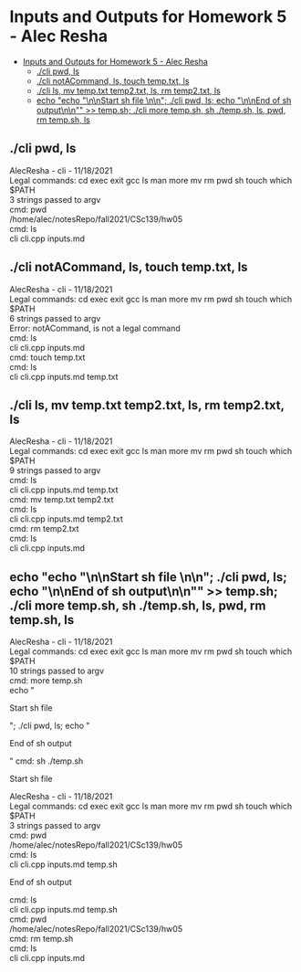 # Inputs and Outputs for Homework 5 - Alec Resha

- [Inputs and Outputs for Homework 5 - Alec Resha](#inputs-and-outputs-for-homework-5---alec-resha)
  - [./cli pwd, ls](#cli-pwd-ls)
  - [./cli notACommand, ls, touch temp.txt, ls](#cli-notacommand-ls-touch-temptxt-ls)
  - [./cli ls, mv temp.txt temp2.txt, ls, rm temp2.txt, ls](#cli-ls-mv-temptxt-temp2txt-ls-rm-temp2txt-ls)
  - [echo "echo \"\n\nStart sh file \n\n\"; ./cli pwd, ls; echo \"\n\nEnd of sh output\n\n\"" >> temp.sh; ./cli more temp.sh, sh ./temp.sh, ls, pwd, rm temp.sh, ls](#echo-echo-nnstart-sh-file-nn-cli-pwd-ls-echo-nnend-of-sh-outputnn--tempsh-cli-more-tempsh-sh-tempsh-ls-pwd-rm-tempsh-ls)

## ./cli pwd, ls

AlecResha - cli - 11/18/2021  
Legal commands: cd exec exit gcc ls man more mv rm pwd sh touch which $PATH   
3 strings passed to argv  
cmd:  pwd  
/home/alec/notesRepo/fall2021/CSc139/hw05  
cmd:  ls  
cli
cli.cpp
inputs.md

## ./cli notACommand, ls, touch temp.txt, ls

AlecResha - cli - 11/18/2021  
Legal commands: cd exec exit gcc ls man more mv rm pwd sh touch which $PATH  
6 strings passed to argv  
Error: notACommand, is not a legal command  
cmd:  ls  
cli
cli.cpp
inputs.md  
cmd:  touch temp.txt  
cmd:  ls  
cli
cli.cpp
inputs.md
temp.txt

## ./cli ls, mv temp.txt temp2.txt, ls, rm temp2.txt, ls

AlecResha - cli - 11/18/2021  
Legal commands: cd exec exit gcc ls man more mv rm pwd sh touch which $PATH  
9 strings passed to argv  
cmd:  ls  
cli
cli.cpp
inputs.md
temp.txt  
cmd:  mv temp.txt temp2.txt  
cmd:  ls  
cli
cli.cpp
inputs.md
temp2.txt  
cmd:  rm temp2.txt  
cmd:  ls  
cli
cli.cpp
inputs.md

## echo "echo \"\n\nStart sh file \n\n\"; ./cli pwd, ls; echo \"\n\nEnd of sh output\n\n\"" >> temp.sh; ./cli more temp.sh, sh ./temp.sh, ls, pwd, rm temp.sh, ls

AlecResha - cli - 11/18/2021  
Legal commands: cd exec exit gcc ls man more mv rm pwd sh touch which $PATH  
10 strings passed to argv  
cmd:  more temp.sh  
echo "

Start sh file 

"; ./cli pwd, ls; echo "

End of sh output

"
cmd:  sh ./temp.sh


Start sh file 


AlecResha - cli - 11/18/2021  
Legal commands: cd exec exit gcc ls man more mv rm pwd sh touch which $PATH  
3 strings passed to argv  
cmd:  pwd  
/home/alec/notesRepo/fall2021/CSc139/hw05  
cmd:  ls  
cli
cli.cpp
inputs.md
temp.sh


End of sh output


cmd:  ls  
cli
cli.cpp
inputs.md
temp.sh  
cmd:  pwd  
/home/alec/notesRepo/fall2021/CSc139/hw05  
cmd:  rm temp.sh  
cmd:  ls  
cli
cli.cpp
inputs.md
